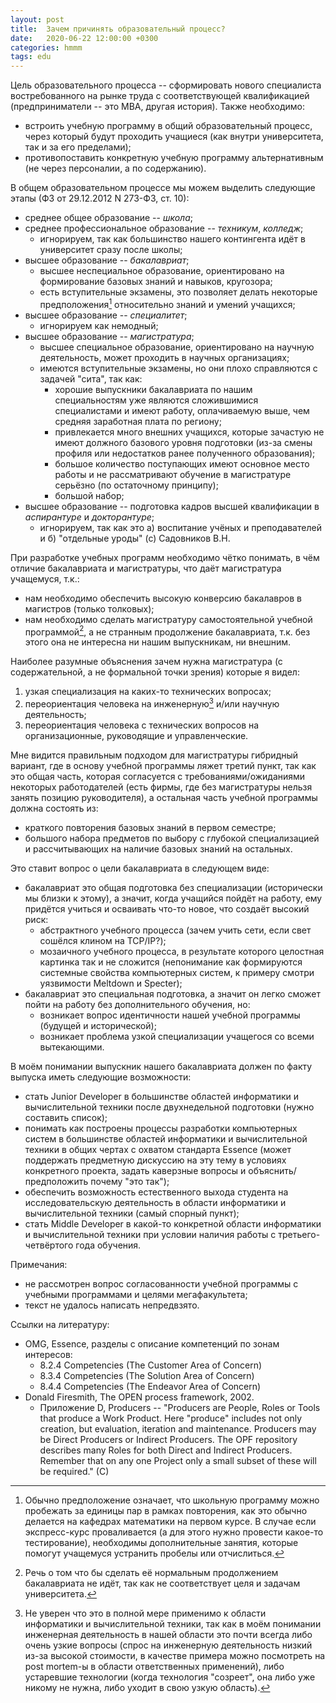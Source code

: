 ```yaml
---
layout: post
title:  Зачем причинять образовательный процесс?
date:   2020-06-22 12:00:00 +0300
categories: hmmm
tags: edu
---
```


Цель образовательного процесса -- сформировать нового специалиста востребованного на рынке труда с соответствующей квалификацией (предприниматели -- это MBA, другая история). Также необходимо:
- встроить учебную программу в общий образовательный процесс, через который будут проходить учащиеся (как внутри университета, так и за его пределами);
- противопоставить конкретную учебную программу альтернативным (не через персоналии, а по содержанию).

В общем образовательном процессе мы можем выделить следующие этапы (ФЗ от 29.12.2012 N 273-ФЗ, ст. 10):
- среднее общее образование -- *школа*;
- среднее профессиональное образование -- *техникум*, *колледж*;
  - игнорируем, так как большинство нашего контингента идёт в университет сразу после школы;
- высшее образование -- *бакалавриат*;
  - высшее неспециальное образование, ориентировано на формирование базовых знаний и навыков, кругозора;
  - есть вступительные экзамены, это позволяет делать некоторые предположения[^1] относительно знаний и умений учащихся;
- высшее образование -- *специалитет*;
  - игнорируем как немодный;
- высшее образование -- *магистратура*;
  - высшее специальное образование, ориентировано на научную деятельность, может проходить в научных организациях;
  - имеются вступительные экзамены, но они плохо справляются с задачей "сита", так как:
    - хорошие выпускники бакалавриата по нашим специальностям уже являются сложившимися специалистами и имеют работу, оплачиваемую выше, чем средняя заработная плата по региону;
    - привлекается много внешних учащихся, которые зачастую не имеют должного базового уровня подготовки (из-за смены профиля или недостатков ранее полученного образования);
    - большое количество поступающих имеют основное место работы и не рассматривают обучение в магистратуре серьёзно (по остаточному принципу);
    - большой набор;
- высшее образование -- подготовка кадров высшей квалификации в *аспирантуре* и *докторантуре*;
  - игнорируем, так как это а) воспитание учёных и преподавателей и б) "отдельные уроды" (с) Садовников В.Н.

При разработке учебных программ необходимо чётко понимать, в чём отличие бакалавриата и магистратуры, что даёт магистратура учащемуся, т.к.:
- нам необходимо обеспечить высокую конверсию бакалавров в магистров (только толковых);
- нам необходимо сделать магистратуру самостоятельной учебной программой[^2], а не странным продолжение бакалавриата, т.к. без этого она не интересна ни нашим выпускникам, ни внешним.

Наиболее разумные объяснения зачем нужна магистратура (с содержательной, а не формальной точки зрения) которые я видел:
1. узкая специализация на каких-то технических вопросах;
2. переориентация человека на инженерную[^3] и/или научную деятельность;
3. переориентация человека с технических вопросов на организационные, руководящие и управленческие.

Мне видится правильным подходом для магистратуры гибридный вариант, где в основу учебной программы ляжет третий пункт, так как это общая часть, которая согласуется с требованиями/ожиданиями некоторых работодателей (есть фирмы, где без магистратуры нельзя занять позицию руководителя), а остальная часть учебной программы должна состоять из:
- краткого повторения базовых знаний в первом семестре;
- большого набора предметов по выбору с глубокой специализацией и рассчитывающих на наличие базовых знаний на остальных.

Это ставит вопрос о цели бакалавриата в следующем виде:
- бакалавриат это общая подготовка без специализации (исторически мы близки к этому), а значит, когда учащийся пойдёт на работу, ему придётся учиться и осваивать что-то новое, что создаёт высокий риск:
  - абстрактного учебного процесса (зачем учить сети, если свет сошёлся клином на TCP/IP?);
  - мозаичного учебного процесса, в результате которого целостная картинка так и не сложится (непонимание как формируются системные свойства компьютерных систем, к примеру смотри уязвимости Meltdown и Specter);
- бакалавриат это специальная подготовка, а значит он легко сможет пойти на работу без дополнительного обучения, но:
  - возникает вопрос идентичности нашей учебной программы (будущей и исторической);
  - возникает проблема узкой специализации учащегося со всеми вытекающими.

В моём понимании выпускник нашего бакалавриата должен по факту выпуска иметь следующие возможности:
- стать Junior Developer в большинстве областей информатики и вычислительной техники после двухнедельной подготовки (нужно составить список);
- понимать как построены процессы разработки компьютерных систем в большинстве областей информатики и вычислительной техники в общих чертах с охватом стандарта Essence (может поддержать предметную дискуссию на эту тему в условиях конкретного проекта, задать каверзные вопросы и объяснить/предположить почему "это так");
- обеспечить возможность естественного выхода студента на исследовательскую деятельность в области информатики и вычислительной техники (самый спорный пункт);
- стать Middle Developer в какой-то конкретной области информатики и вычислительной техники при условии наличия работы с третьего-четвёртого года обучения.

Примечания:
- не рассмотрен вопрос согласованности учебной программы с учебными программами и целями мегафакультета;
- текст не удалось написать непредвзято.

Ссылки на литературу:
- OMG, Essence, разделы с описание компетенций по зонам интересов:
  - 8.2.4 Competencies (The Customer Area of Concern)
  - 8.3.4 Competencies (The Solution Area of Concern)
  - 8.4.4 Competencies (The Endeavor Area of Concern)
- Donald Firesmith, The OPEN process framework, 2002.
  - Приложение D, Producers -- "Producers are People, Roles or Tools that produce a Work Product. Here "produce" includes not only creation, but evaluation, iteration and maintenance. Producers may be Direct Producers or Indirect Producers. The OPF repository describes many Roles for both Direct and Indirect Producers. Remember that on any one Project only a small subset of these will be required." (C)

<!-- # [In reply to Игорь Жирков] -->
<!-- # 1. Согласен. Я не предлагаю сейчас придумывать магистратуру, я предлагаю сформулировать её интерфейс подключения к нашему бакалавриату. -->
<!-- # 2. Под общим я имел ввиду что выпустить мы должны человека которые со всем знаком, может что-то сделать в любой области, но с весьма хреновым качеством. Зато с мостиками из одной области в другу. -->

<!-- # Под специальным - человек по выпуску должен быть midlle-ом в какой-то области. На сколько я понимаю, именно этим занимаются ИТИП-овцы, готовят отличных программистов универсалов. Нам же надо шире. -->
<!-- # 3. -->
<!-- # > - стать джуном — да (кроме ML и math-heavy областей) -->
<!-- # ML - как мне кажется на уровне подмастерия можно; -->
<!-- # math-heavy - тут возможно надо быть хорошим математиком по основному образованию, тебе виднее. -->
<!-- # Нужен адекватный список с хорошим покрытием. К примеру, должен ли туда попасть ЦОС? -->

<!-- # Процессы надо знать на уровне хороших примеров и как бывает. Что бы человек ориентировался в этом вопросе и не приставал к роботадетелю с вопросами: давайте выкинем linter-ы из CI..., а тут дедлайн, можно без тестов? -->

<!-- # > - естественный выход на исследовательскую деятельность -->
<!-- # Тут наши любимые темы: философия, математика и прочая никому на практике не нужна фигня. -->

[^1]: Обычно предположение означает, что школьную программу можно пробежать за единицы пар в рамках повторения, как это обычно делается на кафедрах математики на первом курсе. В случае если экспресс-курс проваливается (а для этого нужно провести какое-то тестирование), необходимы дополнительные занятия, которые помогут учащемуся устранить пробелы или отчислиться.

[^2]: Речь о том что бы сделать её нормальным продолжением бакалавриата не идёт, так как не соответствует целя и задачам университета.

[^3]: Не уверен что это в полной мере применимо к области информатики и вычислительной техники, так как в моём понимании инженерная деятельность в нашей области это почти всегда либо очень узкие вопросы (спрос на инженерную деятельность низкий из-за высокой стоимости, в качестве примера можно посмотреть на post mortem-ы в области ответственных применений), либо устаревшие технологии (когда технология "созреет", она либо уже никому не нужна, либо уходит в свою узкую область).
